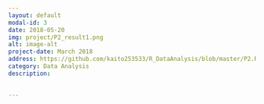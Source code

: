 ```yaml
---
layout: default
modal-id: 3
date: 2018-05-20
img: project/P2_result1.png
alt: image-alt
project-date: March 2018
address: https://github.com/kaito253533/R_DataAnalysis/blob/master/P2.Rmd
category: Data Analysis
description: 
   

---
```

